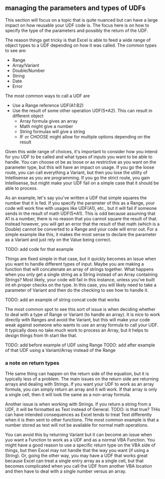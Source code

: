 ## managing the parameters and types of UDFs

This section will focus on a topic that is quite nuanced but can have a large impact on how reusable your UDF code is.  The focus here is on how to specify the type of the parameters and possibly the return of the UDF.

The reason things get tricky is that Excel is able to feed a wide range of object types to a UDF depending on how it was called.  The common types to see are:

* Range
* Array/Variant
* Double/Number
* String
* Date
* Error

The most common ways to call a UDF are

* Use a Range reference UDF(A1:B2)
* Use the result of some other operation UDF(5*A2).  This can result in different object
    * Array formula gives an array
    * Math might give a number
    * String formulas will give a string
    * IF or CHOOSE might allow for multiple options depending on the result

Given this wide range of choices, it's important to consider how you intend for you UDF to be called and what types of inputs you want to be able to handle.  You can choose ot be as loose or as restrictive as you want on the parameter type, but this will have an impact on usage.  If you go the loose route, you can call everything a Variant, but then you lose the utility of Intellisense as you are programming.  If you go the strict route, you gain Intellisense, but might make your UDF fail on a simple case that it should be able to process.

As an example, let's say you've written a UDF that simple squares the number that it is fed.  If you specify the parameter of this as a Range, your code will work fine with usages like UDF(A1), etc., but it will fail if someone sends in the result of math UDF(5*A1).  This is odd because assuming that A1 is a number, there is no reason that you cannot square the result of that.  Instead however, you will get an error that the result of that math (which is a Double) cannot be converted to a Range and your code will error out.  For a simple example like this, it makes the most sense to declare the parameter as a Variant and just rely on the Value being correct.

TODO: add code for that example

Things are fixed simple in that case, but it quickly becomes an issue when you want to handle different types of input.  Maybe you are making a function that will concatenate an array of strings together.  What happens when you only get a single string as a String instead of an Array containing Strings?  Most likely, your code will fail in this instance, unless you've built int eh proper checks on the type. In this case, you will likely need to take a parameter of Variant and then do the checking to see how to handle it.

TODO: add an example of string concat code that works

The most common spot to see this sort of issue is when deciding whether to deal with a type of Range or Variant (to handle an array).  It is nice to work directly with Ranges and avoid the Variant, but this will make your code weak against someone who wants to use an array formula to call your UDF.  It typically does no take much work to process an Array, but it helps to design things from th start like that.

TODO: add before example of UDF using Range
TODO: add after example of that UDF using a Variant/Array instead of the Range

### a note on return types

THe same thing can happen on the return side of the equation, but it is typically less of a problem.  The main issues on the return side are returning arrays and dealing with Strings.  If you want your UDF to work as an array formula, you can simply return an array and it will work.  If that array is only a single cell, then it will look the same as a non-array formula.

Another issue is when working with Strings.  If you return a string from a UDF, it will be formatted as Text instead of General.  TODO: is that true?  THis can have intended consequences as Excel tends to treat Text differently when it is then sent to other functions.  THe most common example is that a number stored as text will not be available for normal math operations.

You can avoid this by returning Variant but it can become an issue when yuo want a Function to work as a UDF and as a normal VBA Function.  You might have a good reason to use a specific return type on the VBA side of things, but then Excel may not handle that the way you want (if using a String).  Or, going the other way, you may have a UDF that works great because Excel can treat a single entry array as a single cell, but that becomes complicated when you call the UDF from another VBA location and then have to deal with a single number versus an array.
